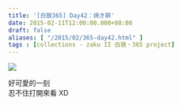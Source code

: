 ```yaml
---
title: '[白狼365] Day42：焼き餅'
date: 2015-02-11T12:00:00.000+08:00
draft: false
aliases: [ "/2015/02/365-day42.html" ]
tags : [collections - zaku II 白狼・365 project]
---
```


[![](https://farm9.staticflickr.com/8651/16126611881_bfe0054eea_z.jpg)](https://farm9.staticflickr.com/8651/16126611881_bfe0054eea_z.jpg)

好可愛的一刻  
忍不住打開來看 XD
